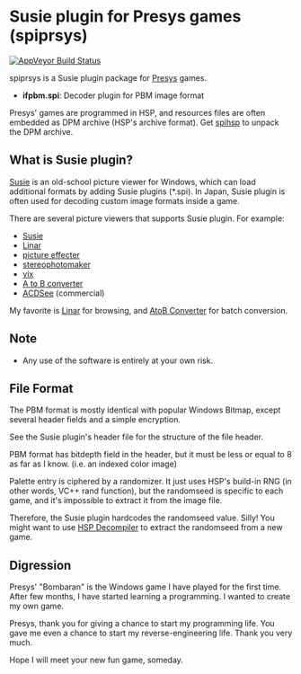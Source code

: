 Susie plugin for Presys games (spiprsys)
========================================
[![AppVeyor Build Status](https://ci.appveyor.com/api/projects/status/h9e6u2ugpj1ueume/branch/master?svg=true)](https://ci.appveyor.com/project/gocha/spiprsys/branch/master)

spiprsys is a Susie plugin package for [Presys](http://www.presys.jp/) games.

- **ifpbm.spi**: Decoder plugin for PBM image format

Presys' games are programmed in HSP, and resources files are often embedded as DPM archive (HSP's archive format). Get [spihsp](https://github.com/gocha/spihsp) to unpack the DPM archive.

What is Susie plugin?
------------------------

[Susie](http://www.digitalpad.co.jp/~takechin/) is an old-school picture viewer for Windows, which can load additional formats by adding Susie plugins (*.spi). In Japan, Susie plugin is often used for decoding custom image formats inside a game.

There are several picture viewers that supports Susie plugin. For example:

- [Susie](http://www.digitalpad.co.jp/~takechin/betasue.html#susie32)
- [Linar](http://hp.vector.co.jp/authors/VA015839/)
- [picture effecter](http://www.asahi-net.or.jp/~DS8H-WTNB/software/index.html)
- [stereophotomaker](http://stereo.jpn.org/eng/stphmkr/)
- [vix](http://www.forest.impress.co.jp/library/software/vix/)
- [A to B converter](http://www.asahi-net.or.jp/~KH4S-SMZ/spi/abc/index.html)
- [ACDSee](http://www.acdsee.com/) (commercial)

My favorite is [Linar](http://hp.vector.co.jp/authors/VA015839/) for browsing, and [AtoB Converter](http://www.asahi-net.or.jp/~kh4s-smz/spi/abc/) for batch conversion.

Note
------------------------

- Any use of the software is entirely at your own risk.

File Format
------------------------

The PBM format is mostly identical with popular Windows Bitmap, except several header fields and a simple encryption.

See the Susie plugin's header file for the structure of the file header.

PBM format has bitdepth field in the header, but it must be less or equal to 8 as far as I know. (i.e. an indexed color image)

Palette entry is ciphered by a randomizer.
It just uses HSP's build-in RNG (in other words, VC++ rand function),
but the randomseed is specific to each game, and it's impossible to extract it from the image file.

Therefore, the Susie plugin hardcodes the randomseed value. Silly!
You might want to use [HSP Decompiler](http://sourceforge.jp/projects/hspdeco/) to extract the randomseed from a new game.

Digression
------------------------

Presys' "Bombaran" is the Windows game I have played for the first time.
After few months, I have started learning a programming. I wanted to create my own game.

Presys, thank you for giving a chance to start my programming life.
You gave me even a chance to start my reverse-engineering life. Thank you very much.

Hope I will meet your new fun game, someday.
